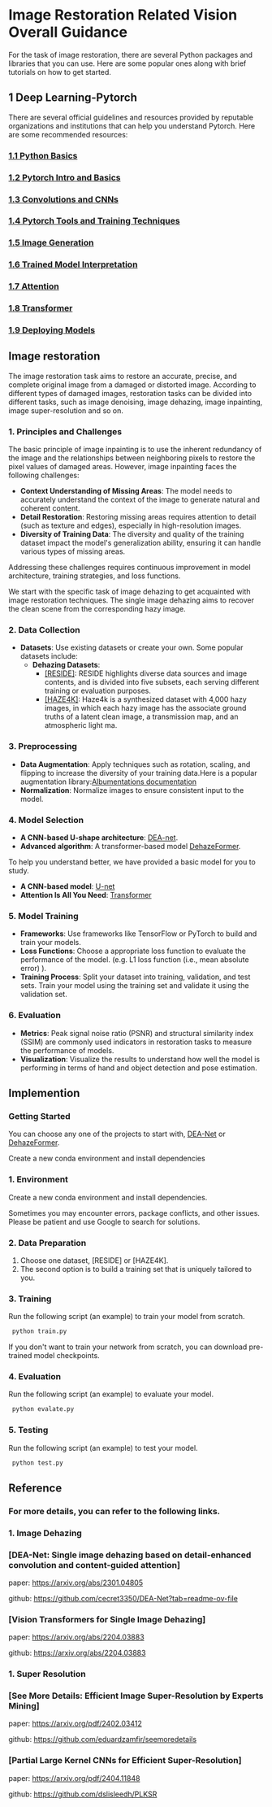 # Image Restoration Related Vision Overall Guidance

For the task of image restoration, there are several Python packages and libraries that you can use. Here are some popular ones along with brief tutorials on how to get started.

## **1 Deep Learning-Pytorch**
There are several official guidelines and resources provided by reputable organizations and institutions that can help you understand Pytorch. Here are some recommended resources:
### **[1.1 Python Basics](<https://github.com/LukeDitria/pytorch_tutorials/tree/main/section00_python_basics>)**
### **[1.2 Pytorch Intro and Basics](<https://github.com/LukeDitria/pytorch_tutorials/tree/main/section02_pytorch_basics>)**
### **[1.3 Convolutions and CNNs](<https://github.com/LukeDitria/pytorch_tutorials/tree/main/section04_pytorch_cnn>)**
### **[1.4 Pytorch Tools and Training Techniques](<https://github.com/LukeDitria/pytorch_tutorials/tree/main/section06_pretraining_augmentations>)**
### **[1.5 Image Generation](<https://github.com/LukeDitria/pytorch_tutorials/tree/main/section09_generation>)**
### **[1.6 Trained Model Interpretation](<https://github.com/LukeDitria/pytorch_tutorials/tree/main/section10_interpretation>)**
### **[1.7 Attention](<https://github.com/LukeDitria/pytorch_tutorials/tree/main/section13_attention>)**
### **[1.8 Transformer](<https://github.com/LukeDitria/pytorch_tutorials/tree/main/section14_transformers>)**
### **[1.9 Deploying Models](<https://github.com/LukeDitria/pytorch_tutorials/tree/main/section15_deploying_models>)**

## Image restoration
The image restoration task aims to restore an accurate, precise, and complete original image from a damaged or distorted image. According to different types of damaged images, restoration tasks can be divided into different tasks, such as image denoising, image dehazing, image inpainting, image super-resolution and so on.

### 1. **Principles and Challenges**
The basic principle of image inpainting is to use the inherent redundancy of the image and the relationships between neighboring pixels to restore the pixel values of damaged areas. However, image inpainting faces the following challenges:
   - **Context Understanding of Missing Areas**: The model needs to accurately understand the context of the image to generate natural and coherent content.
   - **Detail Restoration**: Restoring missing areas requires attention to detail (such as texture and edges), especially in high-resolution images.
   - **Diversity of Training Data**: The diversity and quality of the training dataset impact the model's generalization ability, ensuring it can handle various types of missing areas.

Addressing these challenges requires continuous improvement in model architecture, training strategies, and loss functions.

We start with the specific task of image dehazing to get acquainted with image restoration techniques.
The single image dehazing aims to recover the clean scene from
the corresponding hazy image.
### 2. **Data Collection**
   - **Datasets**: Use existing datasets or create your own. Some popular datasets include:
     - **Dehazing Datasets**: 
       - [ [RESIDE]](https://sites.google.com/view/reside-dehaze-datasets/reside-v0): RESIDE highlights diverse data sources and image contents, and is divided into five subsets, each serving different training or evaluation purposes.
       - [[HAZE4K]](https://github.com/liuye123321/DMT-Net): Haze4k is a synthesized dataset with 4,000 hazy images, in which each hazy image has the associate ground truths of a latent clean image, a transmission map, and an atmospheric light ma.

### 3. **Preprocessing**
   - **Data Augmentation**: Apply techniques such as rotation, scaling, and flipping to increase the diversity of your training data.Here is a popular augmentation library:[Albumentations documentation](https://albumentations.ai/docs/)
   - **Normalization**: Normalize images to ensure consistent input to the model.

### 4. **Model Selection**
   - **A CNN-based U-shape architecture**: [DEA-net](https://github.com/cecret3350/DEA-Net).
   - **Advanced algorithm**: A transformer-based model [DehazeFormer](https://github.com/IDKiro/DehazeFormer).

To help you understand better, we have provided a basic model for you to study.

  - **A CNN-based model**: [U-net](https://link.springer.com/chapter/10.1007/978-3-319-24574-4_28)
- **Attention Is All You Need**: [Transformer](https://arxiv.org/abs/1706.03762)


### 5. **Model Training**
   - **Frameworks**: Use frameworks like TensorFlow or PyTorch to build and train your models.
   - **Loss Functions**: Choose a appropriate loss function to evaluate the performance of the model. (e.g. L1 loss function (i.e., mean absolute error) ).
   - **Training Process**: Split your dataset into training, validation, and test sets. Train your model using the training set and validate it using the validation set.

### 6. **Evaluation**
   - **Metrics**: Peak signal noise ratio (PSNR) and structural similarity index (SSIM) are commonly used indicators in restoration tasks to measure the performance of models.
   - **Visualization**: Visualize the results to understand how well the model is performing in terms of hand and object detection and pose estimation.

## Implemention

###  Getting Started
You can choose any one of the projects to start with, [DEA-Net](https://github.com/cecret3350/DEA-Net) or [DehazeFormer](https://github.com/IDKiro/DehazeFormer).

Create a new conda environment and install dependencies


### 1. Environment
Create a new conda environment and install dependencies.

Sometimes you may encounter errors, package conflicts, and other issues. Please be patient and use Google to search for solutions.

### 2. Data Preparation

1. Choose one dataset,  [RESIDE] or [HAZE4K].
2. The second option is to build a training set that is uniquely tailored to you.

### 3. Training

Run the following script (an example) to train your model from scratch.

```python
 python train.py
```

If you don't want to train your network from scratch, you can download pre-trained model checkpoints.


### 4. Evaluation

Run the following script (an example) to evaluate your model.
```python
 python evalate.py
```
### 5. Testing

Run the following script (an example) to test your model.
```python
 python test.py
```

## Reference
### For more details, you can refer to the following links.

### 1. **Image Dehazing**

### [DEA-Net: Single image dehazing based on detail-enhanced convolution and content-guided attention] 
paper: https://arxiv.org/abs/2301.04805

github: https://github.com/cecret3350/DEA-Net?tab=readme-ov-file

### [Vision Transformers for Single Image Dehazing]
paper: https://arxiv.org/abs/2204.03883

github: https://arxiv.org/abs/2204.03883

### 1. **Super Resolution**

### [See More Details: Efficient Image Super-Resolution by Experts Mining]
paper: https://arxiv.org/pdf/2402.03412

github: https://github.com/eduardzamfir/seemoredetails

### [Partial Large Kernel CNNs for Efficient Super-Resolution]
paper: https://arxiv.org/pdf/2404.11848

github: https://github.com/dslisleedh/PLKSR
